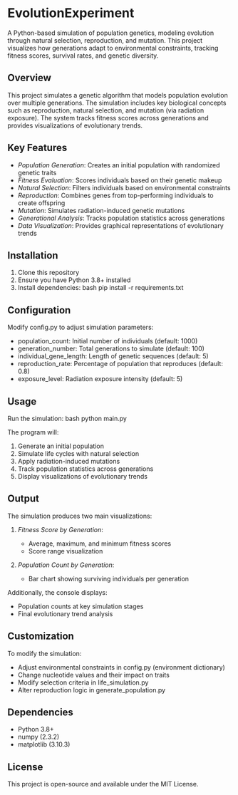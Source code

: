 # EvolutionExperiment
A Python-based simulation of population genetics, modeling evolution through natural selection, reproduction, and mutation. This project visualizes how generations adapt to environmental constraints, tracking fitness scores, survival rates, and genetic diversity.

## Overview

This project simulates a genetic algorithm that models population evolution over multiple generations. The simulation includes key biological concepts such as reproduction, natural selection, and mutation (via radiation exposure). The system tracks fitness scores across generations and provides visualizations of evolutionary trends.

## Key Features

- *Population Generation*: Creates an initial population with randomized genetic traits
- *Fitness Evaluation*: Scores individuals based on their genetic makeup
- *Natural Selection*: Filters individuals based on environmental constraints
- *Reproduction*: Combines genes from top-performing individuals to create offspring
- *Mutation*: Simulates radiation-induced genetic mutations
- *Generational Analysis*: Tracks population statistics across generations
- *Data Visualization*: Provides graphical representations of evolutionary trends

## Installation

1. Clone this repository
2. Ensure you have Python 3.8+ installed
3. Install dependencies:
   bash
   pip install -r requirements.txt
   

## Configuration

Modify config.py to adjust simulation parameters:

- population_count: Initial number of individuals (default: 1000)
- generation_number: Total generations to simulate (default: 100)
- individual_gene_length: Length of genetic sequences (default: 5)
- reproduction_rate: Percentage of population that reproduces (default: 0.8)
- exposure_level: Radiation exposure intensity (default: 5)

## Usage

Run the simulation:
bash
python main.py


The program will:
1. Generate an initial population
2. Simulate life cycles with natural selection
3. Apply radiation-induced mutations
4. Track population statistics across generations
5. Display visualizations of evolutionary trends

## Output

The simulation produces two main visualizations:

1. *Fitness Score by Generation*:
   - Average, maximum, and minimum fitness scores
   - Score range visualization

2. *Population Count by Generation*:
   - Bar chart showing surviving individuals per generation

Additionally, the console displays:
- Population counts at key simulation stages
- Final evolutionary trend analysis

## Customization

To modify the simulation:
- Adjust environmental constraints in config.py (environment dictionary)
- Change nucleotide values and their impact on traits
- Modify selection criteria in life_simulation.py
- Alter reproduction logic in generate_population.py

## Dependencies

- Python 3.8+
- numpy (2.3.2)
- matplotlib (3.10.3)

## License

This project is open-source and available under the MIT License.
